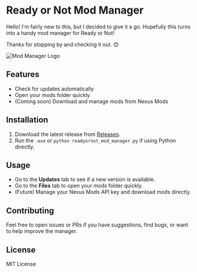 # Ready or Not Mod Manager

Hello! I'm fairly new to this, but I decided to give it a go. Hopefully this turns into a handy mod manager for Ready or Not!  

Thanks for stopping by and checking it out. 😊

![Mod Manager Logo](https://github.com/user-attachments/assets/ad8c4be1-ca4c-4e59-9de3-0e4fe2cb5a8f)

## Features

- Check for updates automatically
- Open your mods folder quickly
- (Coming soon) Download and manage mods from Nexus Mods

## Installation

1. Download the latest release from [Releases](https://github.com/Smiley-Devv/ModManager/releases).
2. Run the `.exe` or `python readyornot_mod_manager.py` if using Python directly.

## Usage

- Go to the **Updates** tab to see if a new version is available.
- Go to the **Files** tab to open your mods folder quickly.
- (Future) Manage your Nexus Mods API key and download mods directly.

## Contributing

Feel free to open issues or PRs if you have suggestions, find bugs, or want to help improve the manager.

## License

MIT License
